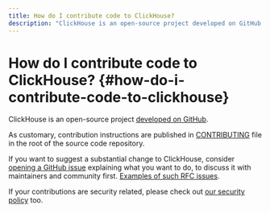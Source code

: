 ```yaml
---
title: How do I contribute code to ClickHouse?
description: "ClickHouse is an open-source project developed on GitHub. As customary, contribution instructions are published in CONTRIBUTING file in the root of the source code repository."
---
```


# How do I contribute code to ClickHouse? {#how-do-i-contribute-code-to-clickhouse}

ClickHouse is an open-source project [developed on GitHub](https://github.com/ClickHouse/ClickHouse).

As customary, contribution instructions are published in [CONTRIBUTING](https://github.com/ClickHouse/ClickHouse/blob/master/CONTRIBUTING) file in the root of the source code repository.

If you want to suggest a substantial change to ClickHouse, consider [opening a GitHub issue](https://github.com/ClickHouse/ClickHouse/issues/new/choose) explaining what you want to do, to discuss it with maintainers and community first. [Examples of such RFC issues](https://github.com/ClickHouse/ClickHouse/issues?q=is%3Aissue+is%3Aopen+rfc).

If your contributions are security related, please check out [our security policy](https://github.com/ClickHouse/ClickHouse/security/policy/) too.
